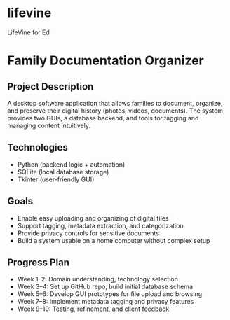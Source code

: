 # lifevine
LifeVine for Ed
# Family Documentation Organizer

## Project Description
A desktop software application that allows families to document, organize, and preserve their digital history (photos, videos, documents). The system provides two GUIs, a database backend, and tools for tagging and managing content intuitively.

## Technologies
- Python (backend logic + automation)
- SQLite (local database storage)
- Tkinter (user-friendly GUI)

## Goals
- Enable easy uploading and organizing of digital files
- Support tagging, metadata extraction, and categorization
- Provide privacy controls for sensitive documents
- Build a system usable on a home computer without complex setup

## Progress Plan
- Week 1–2: Domain understanding, technology selection  
- Week 3–4: Set up GitHub repo, build initial database schema  
- Week 5–6: Develop GUI prototypes for file upload and browsing  
- Week 7–8: Implement metadata tagging and privacy features  
- Week 9–10: Testing, refinement, and client feedback  
